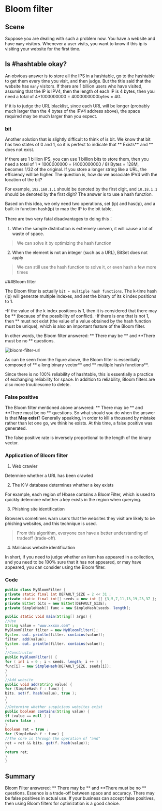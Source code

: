 # Bloom filter

## Scene

Suppose you are dealing with such a problem now. You have a website and have `many` visitors. Whenever a user visits, you want to know if this ip is visiting your website for the first time.

## Is #hashtable okay?

An obvious answer is to store all the IPS in a hashtable, go to the hashtable to get them every time you visit, and then judge. But the title said that the website has `many` visitors. If there are 1 billion users who have visited, assuming that the IP is IPV4, then the length of each IP is 4 bytes, then you need a total of 4\*1000000000 = 4000000000bytes = 4G.

If it is to judge the URL blacklist, since each URL will be longer (probably much larger than the 4 bytes of the IPV4 address above), the space required may be much larger than you expect.

### bit

Another solution that is slightly difficult to think of is bit. We know that bit has two states of 0 and 1, so it is perfect to indicate that ** Exists** and \*\* does not exist.

If there are 1 billion IPS, you can use 1 billion bits to store them, then you need a total of 1 \* 1000000000 = (4000000000 / 8) Bytes = 128M, becomes 1/32 of the original. If you store a longer string like a URL, the efficiency will be higher. The question is, how do we associate IPV4 with the location of the bit?

For example, `192.168.1.1` should be denoted by the first digit, and `10.18.1.1` should be denoted by the first digit? The answer is to use a hash function.

Based on this idea, we only need two operations, set (ip) and has(ip), and a built-in function hash(ip) to map the IP to the bit table.

There are two very fatal disadvantages to doing this：

1. When the sample distribution is extremely uneven, it will cause a lot of waste of space.

> We can solve it by optimizing the hash function

2. When the element is not an integer (such as a URL), BitSet does not apply

> We can still use the hash function to solve it, or even hash a few more times

###Bloom filter

The Bloom filter is actually `bit + multiple hash functions`. The k-time hash (ip) will generate multiple indexes, and set the binary of its k index positions to 1.

-If the value of the k index positions is 1, then it is considered that there may be ** (because of the possibility of conflict). -If there is one that is not 1, then ** must not exist (the value of a value obtained by the hash function must be unique), which is also an important feature of the Bloom filter.

In other words, the Bloom filter answered: ** There may be ** and **There must be no ** questions.

![bloom-filter-url](https://tva1.sinaimg.cn/large/007S8ZIlly1ghluhc0933j31dw0j2wgz.jpg)

As can be seen from the figure above, the Bloom filter is essentially composed of ** a long binary vector** and ** multiple hash functions**.

Since there is no 100% reliability of hashtable, this is essentially a practice of exchanging reliability for space. In addition to reliability, Bloom filters are also more troublesome to delete.

### False positive

The Bloom filter mentioned above answered: ** There may be ** and **There must be no ** questions. So what should you do when the answer is that **May exist**? Generally speaking, in order to kill a thousand by mistake rather than let one go, we think he exists. At this time, a false positive was generated.

The false positive rate is inversely proportional to the length of the binary vector.

### Application of Bloom filter

1. Web crawler

Determine whether a URL has been crawled

2. The K-V database determines whether a key exists

For example, each region of Hbase contains a BloomFilter, which is used to quickly determine whether a key exists in the region when querying.

3. Phishing site identification

Browsers sometimes warn users that the websites they visit are likely to be phishing websites, and this technique is used.

> From this algorithm, everyone can have a better understanding of tradeoff (trade-off).

4. Malicious website identification

In short, if you need to judge whether an item has appeared in a collection, and you need to be 100% sure that it has not appeared, or may have appeared, you can consider using the Bloom filter.

### Code

```java
public class MyBloomFilter {
private static final int DEFAULT_SIZE = 2 << 31 ;
private static final int[] seeds = new int [] {3,5,7,11,13,19,23,37 };
private BitSet bits = new BitSet(DEFAULT_SIZE);
private SimpleHash[] func = new SimpleHash[seeds. length];

public static void main(String[] args) {
//Use
String value = "www.xxxxx.com" ;
MyBloomFilter filter = new MyBloomFilter();
System. out. println(filter. contains(value));
filter. add(value);
System. out. println(filter. contains(value));
}
//Constructor
public MyBloomFilter() {
for ( int i = 0 ; i < seeds. length; i ++ ) {
func[i] = new SimpleHash(DEFAULT_SIZE, seeds[i]);
}
}
//Add website
public void add(String value) {
for (SimpleHash f : func) {
bits. set(f. hash(value), true );
}
}
//Determine whether suspicious websites exist
public boolean contains(String value) {
if (value == null ) {
return false ;
}
boolean ret = true ;
for (SimpleHash f : func) {
//The core is through the operation of "and"
ret = ret && bits. get(f. hash(value));
}
return ret;
}
}
```

## Summary

Bloom Filter answered: ** There may be ** and **There must be no ** questions. Essence is a trade-off between space and accuracy. There may be false positives in actual use. If your business can accept false positives, then using Bloom filters for optimization is a good choice.
